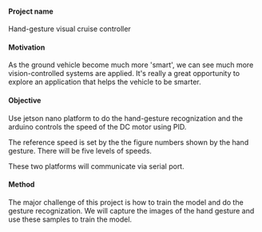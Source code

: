 #### Project name

Hand-gesture visual cruise controller

#### Motivation

As the ground vehicle become much more 'smart', we can see much more vision-controlled systems are applied. It's really a great opportunity to explore an application that helps the vehicle to be smarter.

#### Objective

Use jetson nano platform to do the hand-gesture recognization and the arduino controls the speed of the DC motor using PID. 

The reference speed is set by the the figure numbers shown by the  hand gesture. There will be five levels of speeds.

These two platforms will communicate via serial port.

#### Method

The major challenge of this project is how to train the model and do the gesture recognization. We will capture the images of the hand gesture and use these samples to train the model.

